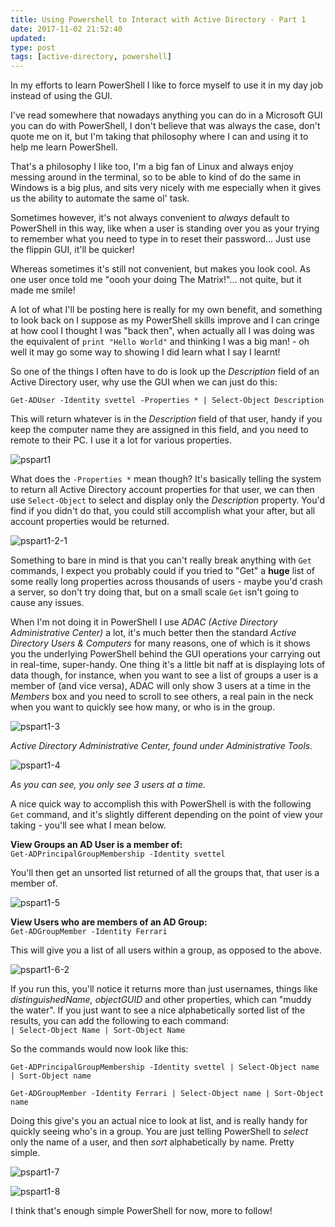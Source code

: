 ```yaml
---
title: Using Powershell to Interact with Active Directory - Part 1
date: 2017-11-02 21:52:40
updated: 
type: post
tags: [active-directory, powershell]
---
```


In my efforts to learn PowerShell I like to force myself to use it in my day job instead of using the GUI.

I've read somewhere that nowadays anything you can do in a Microsoft GUI you can do with PowerShell, I don't believe that was always the case, don't quote me on it, but I'm taking that philosophy where I can and using it to help me learn PowerShell.

That's a philosophy I like too, I'm a big fan of Linux and always enjoy messing around in the terminal, so to be able to kind of do the same in Windows is a big plus, and sits very nicely with me especially when it gives us the ability to automate the same ol' task.

Sometimes however, it's not always convenient to _always_ default to PowerShell in this way, like when a user is standing over you as your trying to remember what you need to type in to reset their password... Just use the flippin GUI, it'll be quicker!

Whereas sometimes it's still not convenient, but makes you look cool. As one user once told me "oooh your doing The Matrix!"... not quite, but it made me smile!

A lot of what I'll be posting here is really for my own benefit, and something to look back on I suppose as my PowerShell skills improve and I can cringe at how cool I thought I was "back then", when actually all I was doing was the equivalent of `print "Hello World"` and thinking I was a big man! - oh well it may go some way to showing I did learn what I say I learnt!

So one of the things I often have to do is look up the _Description_ field of an Active Directory user, why use the GUI when we can just do this:

`Get-ADUser -Identity svettel -Properties * | Select-Object Description`

This will return whatever is in the _Description_ field of that user, handy if you keep the computer name they are assigned in this field, and you need to remote to their PC. I use it a lot for various properties.

![pspart1](/images/pspart1.jpg)

What does the `-Properties *` mean though? It's basically telling the system to return all Active Directory account properties for that user, we can then use `Select-Object` to select and display only the _Description_ property. You'd find if you didn't do that, you could still accomplish what your after, but all account properties would be returned.

![pspart1-2-1](/images/pspart1-2-1.jpg)

Something to bare in mind is that you can't really break anything with `Get` commands, I expect you probably could if you tried to "Get" a **huge** list of some really long properties across thousands of users - maybe you'd crash a server, so don't try doing that, but on a small scale `Get` isn't going to cause any issues.

When I'm not doing it in PowerShell I use _ADAC (Active Directory Administrative Center)_ a lot, it's much better then the standard _Active Directory Users & Computers_ for many reasons, one of which is it shows you the underlying PowerShell behind the GUI operations your carrying out in real-time, super-handy. One thing it's a little bit naff at is displaying lots of data though, for instance, when you want to see a list of groups a user is a member of (and vice versa), ADAC will only show 3 users at a time in the _Members_ box and you need to scroll to see others, a real pain in the neck when you want to quickly see how many, or who is in the group.

![pspart1-3](/images/pspart1-3.jpg)

_Active Directory Administrative Center, found under Administrative Tools._

![pspart1-4](/images/pspart1-4.jpg)

_As you can see, you only see 3 users at a time._

A nice quick way to accomplish this with PowerShell is with the following `Get` command, and it's slightly different depending on the point of view your taking - you'll see what I mean below.

**View Groups an AD User is a member of:**  
`Get-ADPrincipalGroupMembership -Identity svettel`

You'll then get an unsorted list returned of all the groups that, that user is a member of.

![pspart1-5](/images/pspart1-5.jpg)

**View Users who are members of an AD Group:**  
`Get-ADGroupMember -Identity Ferrari`

This will give you a list of all users within a group, as opposed to the above.

![pspart1-6-2](/images/pspart1-6-2.jpg)

If you run this, you'll notice it returns more than just usernames, things like _distinguishedName, objectGUID_ and other properties, which can "muddy the water". If you just want to see a nice alphabetically sorted list of the results, you can add the following to each command:  
`| Select-Object Name | Sort-Object Name`

So the commands would now look like this:

`Get-ADPrincipalGroupMembership -Identity svettel | Select-Object name | Sort-Object name`

`Get-ADGroupMember -Identity Ferrari | Select-Object name | Sort-Object name`

Doing this give's you an actual nice to look at list, and is really handy for quickly seeing who's in a group. You are just telling PowerShell to _select_ only the name of a user, and then _sort_ alphabetically by name. Pretty simple.

![pspart1-7](/images/pspart1-7.jpg)

![pspart1-8](/images/pspart1-8.jpg)

I think that's enough simple PowerShell for now, more to follow!
